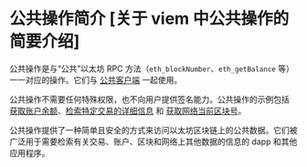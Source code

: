# 公共操作简介 [关于 viem 中公共操作的简要介绍]

公共操作是与“公共”以太坊 RPC 方法（`eth_blockNumber`、`eth_getBalance` 等）一一对应的操作。它们与 [公共客户端](/docs/clients/public) 一起使用。

公共操作不需要任何特殊权限，也不向用户提供签名能力。公共操作的示例包括 [获取账户余额](/docs/actions/public/getBalance)、[检索特定交易的详细信息](/docs/actions/public/getTransactionReceipt) 和 [获取网络当前区块号](/docs/actions/public/getBlockNumber)。

公共操作提供了一种简单且安全的方式来访问以太坊区块链上的公共数据。它们被广泛用于需要检索有关交易、账户、区块和网络上其他数据的信息的 dapp 和其他应用程序。